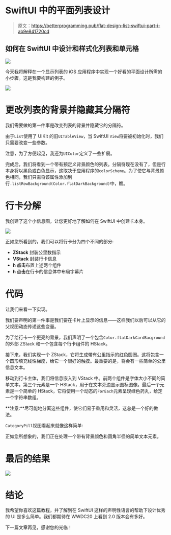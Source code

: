 # SwiftUI 中的平面列表设计

> 原文：<https://betterprogramming.pub/flat-design-list-swiftui-part-i-ab9e841720cd>

## 如何在 SwiftUI 中设计和样式化列表和单元格

![](img/8f3d43a00ca8b97c399d64faaef768c9.png)

今天我将解释在一个显示列表的 iOS 应用程序中实现一个好看的平面设计所需的小步骤。这是我要构建的例子。

![](img/86a6db335d19656add63db57d0d168ab.png)

# 更改列表的背景并隐藏其分隔符

我们需要做的第一件事是改变列表的背景并隐藏它的分隔符。

由于`List`使用了 UIKit 的旧`UITableView`，当 SwiftUI `View`将要被初始化时，我们只需要改变一些参数。

注意，为了方便起见，我还为`UIColor`定义了一些扩展。

完成后，我们将看到一个带有预定义背景颜色的列表。分隔符现在没有了，但是行本身将以黑色或白色显示，这取决于应用程序的`colorScheme`。为了使它与背景颜色相同，我们只需将该属性添加到行`.listRowBackground(Color.flatDarkBackground)`中，瞧。

# 行卡分解

我创建了这个小信息图，让您更好地了解如何在 SwiftUI 中创建卡本身。

![](img/47997d1e6e472a036befad00a28800fb.png)

正如您所看到的，我们可以将行卡分为四个不同的部分:

*   **ZStack** 封装公里数指示
*   **VStack** 封装行卡信息
*   **h 点击**布置上述两个组件
*   **h 点击**在行卡的信息体中布局字幕片

# 代码

让我们来看一下实现。

我们要声明的第一件事是我们要在卡片上显示的信息——这样我们以后可以从它的父视图动态传递这些变量。

为了给行卡一个更亮的背景，我们声明了一个包含`Color.flatDarkCardBacground`的外部 ZStack 和一个包含每个行卡组件的 HStack。

接下来，我们实现一个 ZStack，它将生成带有公里指示的红色圆圈。这将包含一个圆形填充线性梯度，给它一个很好的触摸。最重要的是，将会有一些简单的公里信息文本。

移动到行卡主体，我们将信息嵌入到 VStack 中。前两个组件是字体大小不同的简单文本。第三个元素是一个 HStack，用于在文本旁边显示图标图像。最后一个元素是一个简单的 HStack，它将使用一个动态的`ForEach`元素呈现绿色药丸，给定一个字符串数组。

**注意:**尽可能地分离这些组件，使它们易于重用和灵活，这总是一个好的做法。

`CategoryPill`视图看起来就像这样简单:

正如您所想象的，我们正在处理一个带有背景颜色和圆角半径的简单文本元素。

# 最后的结果

![](img/098a7471659bbfecc4de46767dbef2b0.png)

# 结论

我希望你喜欢这篇教程，并了解到在 SwiftUI 这样的声明性语言的帮助下设计优秀的 UI 是多么简单。我们都期待在 WWDC20 上看到 2.0 版本会有多好。

下一篇文章再见，感谢您的光临！